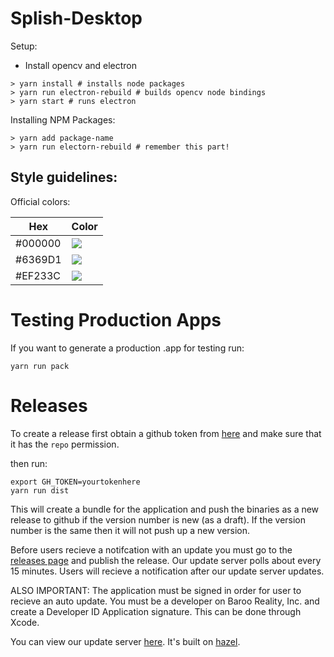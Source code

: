 # Splish-Desktop

Setup:

* Install opencv and electron

```
> yarn install # installs node packages
> yarn run electron-rebuild # builds opencv node bindings
> yarn start # runs electron
```

Installing NPM Packages:

```
> yarn add package-name
> yarn run electorn-rebuild # remember this part!
```

## Style guidelines:

Official colors:

| Hex     | Color                                               |
| ------- | --------------------------------------------------- |
| #000000 | <img src="https://dummyimage.com/30/000000/000000"> |
| #6369D1 | <img src="https://dummyimage.com/30/6369D1/6369D1"> |
| #EF233C | <img src="https://dummyimage.com/30/EF233C/EF233C"> |

# Testing Production Apps

If you want to generate a production .app for testing run:

```
yarn run pack
```

# Releases

To create a release first obtain a github token from [here](https://github.com/settings/tokens/new) and make sure that it has the `repo` permission.

then run:

```
export GH_TOKEN=yourtokenhere
yarn run dist
```

This will create a bundle for the application and push the binaries as a new release to github if the version number is new (as a draft). If the version number is the same then it will not push up a new version.

Before users recieve a notifcation with an update you must go to the [releases page](https://github.com/barooapp/splish-desktop/releases) and publish the release. Our update server polls about every 15 minutes. Users will recieve a notification after our update server updates.

ALSO IMPORTANT: The application must be signed in order for user to recieve an auto update. You must be a developer on Baroo Reality, Inc. and create a Developer ID Application signature. This can be done through Xcode.

You can view our update server [here](https://desktop-update.splish.io/). It's built on [hazel](https://github.com/zeit/hazel).
